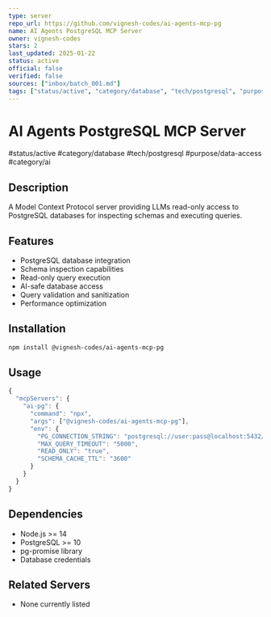 ```yaml
---
type: server
repo_url: https://github.com/vignesh-codes/ai-agents-mcp-pg
name: AI Agents PostgreSQL MCP Server
owner: vignesh-codes
stars: 2
last_updated: 2025-01-22
status: active
official: false
verified: false
sources: ["inbox/batch_001.md"]
tags: ["status/active", "category/database", "tech/postgresql", "purpose/data-access", "category/ai"]
---
```


# AI Agents PostgreSQL MCP Server

#status/active #category/database #tech/postgresql #purpose/data-access #category/ai

## Description

A Model Context Protocol server providing LLMs read-only access to PostgreSQL databases for inspecting schemas and executing queries.

## Features

- PostgreSQL database integration
- Schema inspection capabilities
- Read-only query execution
- AI-safe database access
- Query validation and sanitization
- Performance optimization

## Installation

```bash
npm install @vignesh-codes/ai-agents-mcp-pg
```

## Usage

```javascript
{
  "mcpServers": {
    "ai-pg": {
      "command": "npx",
      "args": ["@vignesh-codes/ai-agents-mcp-pg"],
      "env": {
        "PG_CONNECTION_STRING": "postgresql://user:pass@localhost:5432/db",
        "MAX_QUERY_TIMEOUT": "5000",
        "READ_ONLY": "true",
        "SCHEMA_CACHE_TTL": "3600"
      }
    }
  }
}
```

## Dependencies

- Node.js >= 14
- PostgreSQL >= 10
- pg-promise library
- Database credentials

## Related Servers

- None currently listed